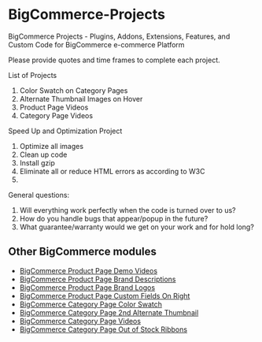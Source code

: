 BigCommerce-Projects
====================

BigCommerce Projects - Plugins, Addons, Extensions, Features, and Custom Code for BigCommerce e-commerce Platform

Please provide quotes and time frames to complete each project.

List of Projects  
1. Color Swatch on Category Pages  
2. Alternate Thumbnail Images on Hover  
3. Product Page Videos  
4. Category Page Videos  


Speed Up and Optimization Project  
1. Optimize all images  
2. Clean up code  
3. Install gzip  
4. Eliminate all or reduce HTML errors as according to W3C  
5.    




General questions:  
1. Will everything work perfectly when the code is turned over to us?  
2. How do you handle bugs that appear/popup in the future?   
3. What guarantee/warranty would we get on your work and for hold long?  


## Other BigCommerce modules

* [BigCommerce Product Page Demo Videos](https://github.com/iamandrebulatov/BC-Product-Page-Demo-Videos)
* [BigCommerce Product Page Brand Descriptions](https://github.com/iamandrebulatov/BC-Product-Page-Brand-Descriptions)
* [BigCommerce Product Page Brand Logos](https://github.com/iamandrebulatov/BC-Product-Page-Brand-Logos)
* [BigCommerce Product Page Custom Fields On Right](https://github.com/iamandrebulatov/BC-Product-Page-Custom-Fields-On-Right)
* [BigCommerce Category Page Color Swatch](https://github.com/iamandrebulatov/BC-Category-Page-Color-Swatch)
* [BigCommerce Category Page 2nd Alternate Thumbnail](https://github.com/iamandrebulatov/BC-Category-Page-2nd-Alternate-Thumbnail)
* [BigCommerce Category Page Videos](https://github.com/iamandrebulatov/BC-Category-Page-Demo-Videos)
* [BigCommerce Category Page Out of Stock Ribbons](https://github.com/iamandrebulatov/BC-Category-Page-Out-of-Stock-Items)

